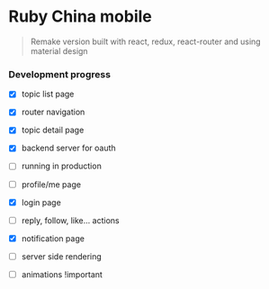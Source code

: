Ruby China mobile
=======================

> Remake version built with react, redux, react-router and using material design


### Development progress
- [x] topic list page
- [x] router navigation
- [x] topic detail page
- [x] backend server for oauth
- [ ] running in production
- [ ] profile/me page
- [x] login page
- [ ] reply, follow, like... actions
- [x] notification page
- [ ] server side rendering
- [ ] animations !important

